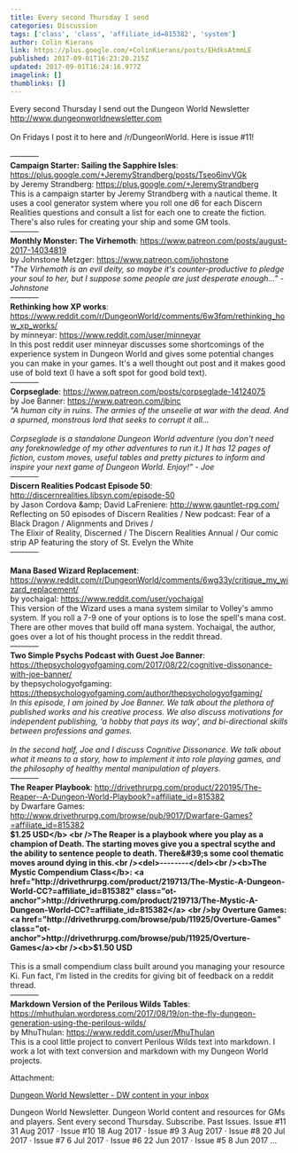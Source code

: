 ```yaml
---
title: Every second Thursday I send
categories: Discussion
tags: ['class', 'class', 'affiliate_id=815382', 'system']
author: Colin Kierans
link: https://plus.google.com/+ColinKierans/posts/EHdksAtmmLE
published: 2017-09-01T16:23:20.215Z
updated: 2017-09-01T16:24:16.977Z
imagelink: []
thumblinks: []
---
```


Every second Thursday I send out the Dungeon World Newsletter<br /><a href="http://www.dungeonworldnewsletter.com" class="ot-anchor">http://www.dungeonworldnewsletter.com</a><br /><br />On Fridays I post it to here and /r/DungeonWorld. Here is issue #11!<br /><br /><del>--------</del><br /><b>Campaign Starter: Sailing the Sapphire Isles</b>: <a href="https://plus.google.com/+JeremyStrandberg/posts/Tseo6invVGk" class="ot-anchor">https://plus.google.com/+JeremyStrandberg/posts/Tseo6invVGk</a>  <br />by Jeremy Strandberg: <a href="https://plus.google.com/+JeremyStrandberg" class="ot-anchor">https://plus.google.com/+JeremyStrandberg</a><br />This is a campaign starter by Jeremy Strandberg with a nautical theme. It uses a cool generator system where you roll one d6 for each Discern Realities questions and consult a list for each one to create the fiction. There&#39;s also rules for creating your ship and some GM tools.<br /><del>--------</del><br /><b>Monthly Monster: The Virhemoth</b>: <a href="https://www.patreon.com/posts/august-2017-14034819" class="ot-anchor">https://www.patreon.com/posts/august-2017-14034819</a>  <br />by Johnstone Metzger: <a href="https://www.patreon.com/johnstone" class="ot-anchor">https://www.patreon.com/johnstone</a><br /><i>&quot;The Virhemoth is an evil deity, so maybe it&#39;s counter-productive to pledge your soul to her, but I suppose some people are just desperate enough...&quot; - Johnstone</i><br /><del>--------</del><br /><b>Rethinking how XP works</b>: <a href="https://www.reddit.com/r/DungeonWorld/comments/6w3fqm/rethinking_how_xp_works/" class="ot-anchor">https://www.reddit.com/r/DungeonWorld/comments/6w3fqm/rethinking_how_xp_works/</a>  <br />by minneyar: <a href="https://www.reddit.com/user/minneyar" class="ot-anchor">https://www.reddit.com/user/minneyar</a><br />In this post reddit user minneyar discusses some shortcomings of the experience system in Dungeon World and gives some potential changes you can make in your games. It&#39;s a well thought out post and it makes good use of bold text (I have a soft spot for good bold text).<br /><del>--------</del><br /><b>Corpseglade</b>: <a href="https://www.patreon.com/posts/corpseglade-14124075" class="ot-anchor">https://www.patreon.com/posts/corpseglade-14124075</a>  <br />by Joe Banner: <a href="https://www.patreon.com/jbinc" class="ot-anchor">https://www.patreon.com/jbinc</a><br /><i>&quot;A human city in ruins. The armies of the unseelie at war with the dead. And a spurned, monstrous lord that seeks to corrupt it all...</i><br /><br /><i>Corpseglade is a standalone Dungeon World adventure (you don&#39;t need any foreknowledge of my other adventures to run it.) It has 12 pages of fiction, custom moves, useful tables and pretty pictures to inform and inspire your next game of Dungeon World. Enjoy!&quot; - Joe</i><br /><del>--------</del><br /><b>Discern Realities Podcast Episode 50</b>: <a href="http://discernrealities.libsyn.com/episode-50" class="ot-anchor">http://discernrealities.libsyn.com/episode-50</a>  <br />by Jason Cordova &amp;amp; David LaFreniere: <a href="http://www.gauntlet-rpg.com/" class="ot-anchor">http://www.gauntlet-rpg.com/</a><br />Reflecting on 50 episodes of Discern Realities / New podcast: Fear of a Black Dragon / Alignments and Drives /<br />The Elixir of Reality, Discerned / The Discern Realities Annual / Our comic strip AP featuring the story of St. Evelyn the White<br /><del>--------</del><br /><br /><b>Mana Based Wizard Replacement</b>: <a href="https://www.reddit.com/r/DungeonWorld/comments/6wg33y/critique_my_wizard_replacement/" class="ot-anchor">https://www.reddit.com/r/DungeonWorld/comments/6wg33y/critique_my_wizard_replacement/</a>  <br />by yochaigal: <a href="https://www.reddit.com/user/yochaigal" class="ot-anchor">https://www.reddit.com/user/yochaigal</a><br />This version of the Wizard uses a mana system similar to Volley&#39;s ammo system. If you roll a 7-9 one of your options is to lose the spell&#39;s mana cost. There are other moves that build off mana system. Yochaigal, the author, goes over a lot of his thought process in the reddit thread.<br /><del>--------</del><br /><b>Two Simple Psychs Podcast with Guest Joe Banner</b>: <a href="https://thepsychologyofgaming.com/2017/08/22/cognitive-dissonance-with-joe-banner/" class="ot-anchor">https://thepsychologyofgaming.com/2017/08/22/cognitive-dissonance-with-joe-banner/</a>  <br />by thepsychologyofgaming: <a href="https://thepsychologyofgaming.com/author/thepsychologyofgaming/" class="ot-anchor">https://thepsychologyofgaming.com/author/thepsychologyofgaming/</a><br /><i>In this episode, I am joined by Joe Banner. We talk about the plethora of published works and his creative process. We also discuss motivations for independent publishing, ‘a hobby that pays its way’, and bi-directional skills between professions and games.</i><br /><br /><i>In the second half, Joe and I discuss Cognitive Dissonance. We talk about what it means to a story, how to implement it into role playing games, and the philosophy of healthy mental manipulation of players.</i><br /><del>--------</del><br /><b>The Reaper Playbook</b>: <a href="http://drivethrurpg.com/product/220195/The-Reaper--A-Dungeon-World-Playbook?=affiliate_id=815382" class="ot-anchor">http://drivethrurpg.com/product/220195/The-Reaper--A-Dungeon-World-Playbook?=affiliate_id=815382</a>  <br />by Dwarfare Games: <a href="http://www.drivethrurpg.com/browse/pub/9017/Dwarfare-Games?=affiliate_id=815382" class="ot-anchor">http://www.drivethrurpg.com/browse/pub/9017/Dwarfare-Games?=affiliate_id=815382</a><br /><b>$1.25 USD</b>  <br />The Reaper is a playbook where you play as a champion of Death. The starting moves give you a spectral scythe and the ability to sentence people to death. There&#39;s some cool thematic moves around dying in this.<br /><del>--------</del><br /><b>The Mystic Compendium Class</b>: <a href="http://drivethrurpg.com/product/219713/The-Mystic-A-Dungeon-World-CC?=affiliate_id=815382" class="ot-anchor">http://drivethrurpg.com/product/219713/The-Mystic-A-Dungeon-World-CC?=affiliate_id=815382</a>  <br />by Overture Games: <a href="http://drivethrurpg.com/browse/pub/11925/Overture-Games" class="ot-anchor">http://drivethrurpg.com/browse/pub/11925/Overture-Games</a><br /><b>$1.50 USD</b>  <br /><br />This is a small compendium class built around you managing your resource Ki. Fun fact, I&#39;m listed in the credits for giving bit of feedback on a reddit thread.<br /><del>--------</del><br /><b>Markdown Version of the Perilous Wilds Tables</b>: <a href="https://mhuthulan.wordpress.com/2017/08/19/on-the-fly-dungeon-generation-using-the-perilous-wilds/" class="ot-anchor">https://mhuthulan.wordpress.com/2017/08/19/on-the-fly-dungeon-generation-using-the-perilous-wilds/</a>  <br />by MhuThulan: <a href="https://www.reddit.com/user/MhuThulan" class="ot-anchor">https://www.reddit.com/user/MhuThulan</a><br />This is a cool little project to convert Perilous Wilds text into markdown. I work a lot with text conversion and markdown with my Dungeon World projects.<br />


Attachment:

<a href='http://www.dungeonworldnewsletter.com'>Dungeon World Newsletter - DW content in your inbox</a>


Dungeon World Newsletter. Dungeon World content and resources for GMs and players. Sent every second Thursday. Subscribe. Past Issues. Issue #11 31 Aug 2017 · Issue #10 18 Aug 2017 · Issue #9 3 Aug 2017 · Issue #8 20 Jul 2017 · Issue #7 6 Jul 2017 · Issue #6 22 Jun 2017 · Issue #5 8 Jun 2017 ...